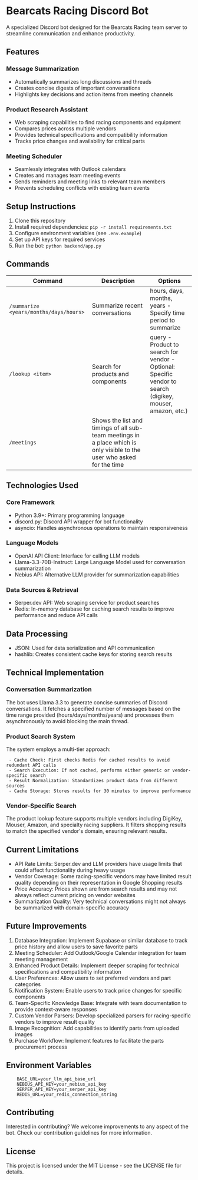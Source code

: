 # Bearcats Racing Discord Bot

A specialized Discord bot designed for the Bearcats Racing team server to streamline communication and enhance productivity.

## Features

### Message Summarization
- Automatically summarizes long discussions and threads
- Creates concise digests of important conversations
- Highlights key decisions and action items from meeting channels

### Product Research Assistant
- Web scraping capabilities to find racing components and equipment
- Compares prices across multiple vendors
- Provides technical specifications and compatibility information
- Tracks price changes and availability for critical parts

### Meeting Scheduler
- Seamlessly integrates with Outlook calendars
- Creates and manages team meeting events
- Sends reminders and meeting links to relevant team members
- Prevents scheduling conflicts with existing team events


## Setup Instructions

1. Clone this repository
2. Install required dependencies: `pip -r install requirements.txt`
3. Configure environment variables (see `.env.example`)
4. Set up API keys for required services
5. Run the bot: `python backend/app.py`

## Commands

| Command | Description | Options | 
|---------|-------------|---------|
| `/summarize <years/months/days/hours> ` | Summarize recent conversations | hours, days, months, years - Specify time period to summarize |
| `/lookup <item>` | Search for products and components | query - Product to search for<br>vendor - Optional: Specific vendor to search (digikey, mouser, amazon, etc.) | 
| `/meetings` | Shows the list and timings of all sub-team meetings in a place which is only visible to the user who asked for the time | 

## Technologies Used

### Core Framework
 - Python 3.9+: Primary programming language
 - discord.py: Discord API wrapper for bot functionality
 - asyncio: Handles asynchronous operations to maintain responsiveness

### Language Models
 - OpenAI API Client: Interface for calling LLM models
 - Llama-3.3-70B-Instruct: Large Language Model used for conversation summarization
 - Nebius API: Alternative LLM provider for summarization capabilities

### Data Sources & Retrieval
 - Serper.dev API: Web scraping service for product searches
 - Redis: In-memory database for caching search results to improve performance and reduce API calls

## Data Processing
 - JSON: Used for data serialization and API communication
 - hashlib: Creates consistent cache keys for storing search results

## Technical Implementation

### Conversation Summarization

The bot uses Llama 3.3 to generate concise summaries of Discord conversations. It fetches a specified number of messages based on the time range provided (hours/days/months/years) and processes them asynchronously to avoid blocking the main thread.

### Product Search System
The system employs a multi-tier approach:

     - Cache Check: First checks Redis for cached results to avoid redundant API calls
     - Search Execution: If not cached, performs either generic or vendor-specific search
     - Result Normalization: Standardizes product data from different sources
     - Cache Storage: Stores results for 30 minutes to improve performance

### Vendor-Specific Search

The product lookup feature supports multiple vendors including DigiKey, Mouser, Amazon, and specialty racing suppliers. It filters shopping results to match the specified vendor's domain, ensuring relevant results.

## Current Limitations

 - API Rate Limits: Serper.dev and LLM providers have usage limits that could affect functionality during heavy usage
 - Vendor Coverage: Some racing-specific vendors may have limited result quality depending on their representation in Google Shopping results
 - Price Accuracy: Prices shown are from search results and may not always reflect current pricing on vendor websites
 - Summarization Quality: Very technical conversations might not always be summarized with domain-specific accuracy

## Future Improvements
1. Database Integration: Implement Supabase or similar database to track price history and allow users to save favorite parts
2. Meeting Scheduler: Add Outlook/Google Calendar integration for team meeting management
3. Enhanced Product Details: Implement deeper scraping for technical specifications and compatibility information
4. User Preferences: Allow users to set preferred vendors and part categories
5. Notification System: Enable users to track price changes for specific components
6. Team-Specific Knowledge Base: Integrate with team documentation to provide context-aware responses
7. Custom Vendor Parsers: Develop specialized parsers for racing-specific vendors to improve result quality
8. Image Recognition: Add capabilities to identify parts from uploaded images
9. Purchase Workflow: Implement features to facilitate the parts procurement process


## Environment Variables

``` DISCORD_TOKEN=your_discord_bot_token
    BASE_URL=your_llm_api_base_url
    NEBIUS_API_KEY=your_nebius_api_key
    SERPER_API_KEY=your_serper_api_key
    REDIS_URL=your_redis_connection_string 
```

## Contributing
Interested in contributing? We welcome improvements to any aspect of the bot. Check our contribution guidelines for more information.

## License
This project is licensed under the MIT License - see the LICENSE file for details.